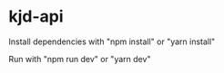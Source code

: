 # kjd-api

Install dependencies with "npm install" or "yarn install"

Run with "npm run dev" or "yarn dev"
